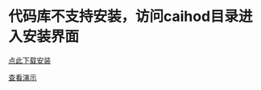 
<h1>代码库不支持安装，访问caihod目录进入安装界面</h1>

<a href="https://github.com/levmecom/basic-2.0.26/releases/tag/2038">点此下载安装</a>

<a href="http://demo.levme.com">查看演示</a>
